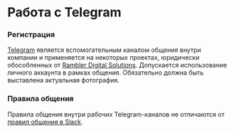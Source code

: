 # Работа с Telegram

### Регистрация

[Telegram](https://telegram.org/) является вспомогательным каналом общения внутри компании и применяется на некоторых проектах, юридически обособленных от [Rambler Digital Solutions](http://rds.digital/). Допускается использование личного аккаунта в рамках общения. Обязательно должна быть выставлена актуальная фотография.

### Правила общения

Правила общения внутри рабочих Telegram-каналов не отличаются от [правил общения в Slack](/processes/communication/slack.md#%D0%9F%D1%80%D0%B0%D0%B2%D0%B8%D0%BB%D0%B0-%D0%BE%D0%B1%D1%89%D0%B5%D0%BD%D0%B8%D1%8F). 

